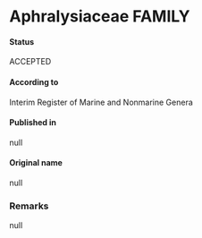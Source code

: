 # Aphralysiaceae FAMILY

#### Status
ACCEPTED

#### According to
Interim Register of Marine and Nonmarine Genera

#### Published in
null

#### Original name
null

### Remarks
null